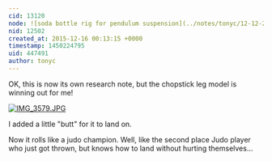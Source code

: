 ```yaml
---
cid: 13120
node: ![soda bottle rig for pendulum suspension](../notes/tonyc/12-12-2015/soda-bottle-rig-for-pendulum-suspension)
nid: 12502
created_at: 2015-12-16 00:13:15 +0000
timestamp: 1450224795
uid: 447491
author: tonyc
---
```


OK, this is now its own research note, but the chopstick leg model is winning out for me!


[![IMG_3579.JPG](//i.publiclab.org/system/images/photos/000/013/350/medium/IMG_3579.JPG)](//i.publiclab.org/system/images/photos/000/013/350/original/IMG_3579.JPG)

I added a little "butt" for it to land on.

Now it rolls like a judo champion. Well, like the second place Judo player who just got thrown, but knows how to land without hurting themselves...